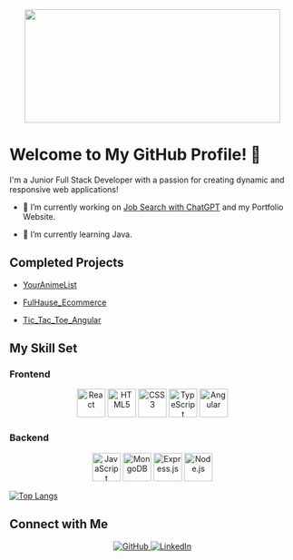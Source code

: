 <div align="center">
  <img src="https://media.tenor.com/UttC4AITYR4AAAAd/full-stack-developer.gif" align="center" style="width: 450px; height: 200px;" />
</div>

# Welcome to My GitHub Profile! 👋

I'm a Junior Full Stack Developer with a passion for creating dynamic and responsive web applications!

- 🔭 I’m currently working on [Job Search with ChatGPT](https://github.com/RobertsonBA1998/jobsearchwithchatgpt) and my Portfolio Website.

- 🌱 I’m currently learning Java.

## Completed Projects

- [YourAnimeList](https://github.com/RobertsonBA1998/YourAnimeList)

- [FulHause_Ecommerce](https://github.com/RobertsonBA1998/FulHause_Test)

- [Tic_Tac_Toe_Angular](https://github.com/RobertsonBA1998/Tic_Tac_Toe_Angular)


## My Skill Set

### Frontend
<div align="center">
  <img src="https://profilinator.rishav.dev/skills-assets/react-original-wordmark.svg" alt="React" height="50" />
  <img src="https://profilinator.rishav.dev/skills-assets/html5-original-wordmark.svg" alt="HTML5" height="50" />
  <img src="https://profilinator.rishav.dev/skills-assets/css3-original-wordmark.svg" alt="CSS3" height="50" />
  <img src="https://profilinator.rishav.dev/skills-assets/typescript-original.svg" alt="TypeScript" height="50" />
  <img src="https://profilinator.rishav.dev/skills-assets/angularjs-original.svg" alt="Angular" height="50" />
</div>

### Backend
<div align="center">
  <img src="https://profilinator.rishav.dev/skills-assets/javascript-original.svg" alt="JavaScript" height="50" />
  <img src="https://profilinator.rishav.dev/skills-assets/mongodb-original-wordmark.svg" alt="MongoDB" height="50" />
  <img src="https://profilinator.rishav.dev/skills-assets/express-original-wordmark.svg" alt="Express.js" height="50" />
  <img src="https://profilinator.rishav.dev/skills-assets/nodejs-original-wordmark.svg" alt="Node.js" height="50" />
</div>


[![Top Langs](https://github-readme-stats-git-masterrstaa-rickstaa.vercel.app/api/top-langs/?username=RobertsonBA1998)](https://github.com/anuraghazra/github-readme-stats)



## Connect with Me

<div align="center">
  <a href="https://github.com/RobertsonBA1998" target="_blank">
    <img src="https://img.shields.io/badge/github-%2324292e.svg?&style=for-the-badge&logo=github&logoColor=white" alt="GitHub" />
  </a>
  <a href="https://www.linkedin.com/in/robertson-benitez-093395154/" target="_blank">
    <img src="https://img.shields.io/badge/linkedin-%231E77B5.svg?&style=for-the-badge&logo=linkedin&logoColor=white" alt="LinkedIn" />
  </a>
</div>
